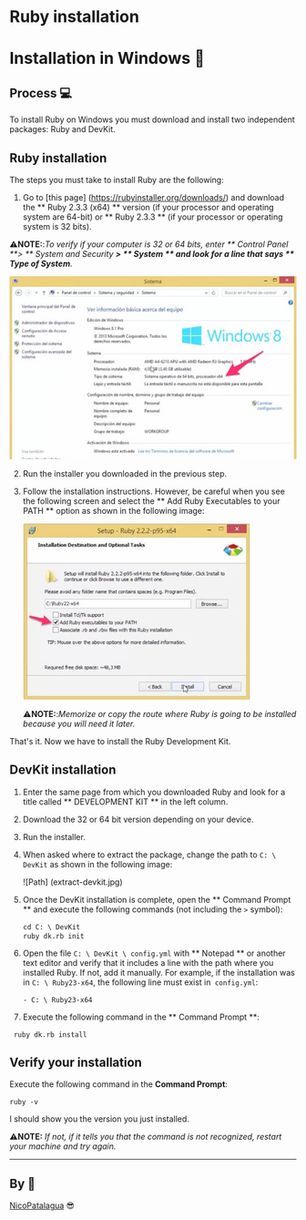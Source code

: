 ﻿# Ruby installation
# Installation in Windows 📜
## Process 💻﻿

To install Ruby on Windows you must download and install two independent packages: Ruby and DevKit.

## Ruby installation

The steps you must take to install Ruby are the following:

1. Go to [this page] (https://rubyinstaller.org/downloads/) and download the ** Ruby 2.3.3 (x64) ** version (if your processor and operating system are 64-bit) or ** Ruby 2.3.3 ** (if your processor or operating system is 32 bits).


  
⚠**NOTE:**:_To verify if your computer is 32 or 64 bits, enter ** Control Panel **> ** System and Security **> ** System ** and look for a line that says ** Type of System**._
   

   ![Windows1](windows-system.jpg)
   

2. Run the installer you downloaded in the previous step.

3. Follow the installation instructions. However, be careful when you see the following screen and select the ** Add Ruby Executables to your PATH ** option as shown in the following image:

   ![Installer](windows-ruby-path.jpg)

   ⚠**NOTE:**:_Memorize or copy the route where Ruby is going to be installed because you will need it later._

That's it. Now we have to install the Ruby Development Kit.

## DevKit installation

1. Enter the same page from which you downloaded Ruby and look for a title called ** DEVELOPMENT KIT ** in the left column.

2. Download the 32 or 64 bit version depending on your device.

3. Run the installer.

4. When asked where to extract the package, change the path to `C: \ DevKit` as shown in the following image:

   ![Path] (extract-devkit.jpg)

5. Once the DevKit installation is complete, open the ** Command Prompt ** and execute the following commands (not including the `>` symbol):

   ```
   cd C: \ DevKit
   ruby dk.rb init
   ```

6. Open the file `C: \ DevKit \ config.yml` with ** Notepad ** or another text editor and verify that it includes a line with the path where you installed Ruby. If not, add it manually. For example, if the installation was in `C: \ Ruby23-x64`, the following line must exist in` config.yml`:

   ```
   - C: \ Ruby23-x64
   ```

7. Execute the following command in the ** Command Prompt **:

 ```
  ruby dk.rb install
 ```

## Verify your installation

Execute the following command in the **Command Prompt**:

```
ruby -v
```

I should show you the version you just installed.

⚠**NOTE:** _If not, if it tells you that the command is not recognized, restart your machine and try again._

---
## By 📌
[NicoPatalagua](https://www.instagram.com/nicopatalagua/) 😎
